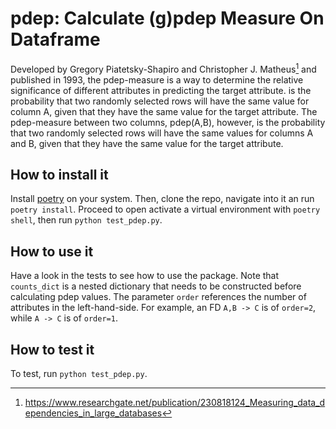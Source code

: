 # pdep: Calculate (g)pdep Measure On Dataframe

Developed by Gregory Piatetsky-Shapiro and Christopher J. Matheus[^0] and published in 1993, the pdep-measure
is a way to determine the relative significance of different attributes in predicting the target attribute.
is the probability that two randomly selected rows will have the same value for column A, given that they have the
same value for the target attribute.
The pdep-measure between two columns, pdep(A,B), however, is the probability that two randomly selected rows will
have the same values for columns A and B, given that they have the same value for the target attribute.

## How to install it
Install [poetry](https://python-poetry.org/docs/#installing-with-the-official-installer) on your system.
Then, clone the repo, navigate into it an run `poetry install`.
Proceed to open activate a virtual environment with `poetry shell`, then run `python test_pdep.py`.

## How to use it
Have a look in the tests to see how to use the package.
Note that `counts_dict` is a nested dictionary that needs to be constructed before calculating
pdep values.
The parameter `order` references the number of attributes in the left-hand-side.
For example, an FD `A,B -> C` is of `order=2`, while `A -> C` is of `order=1`.

## How to test it
To test, run `python test_pdep.py`.

[^0]: https://www.researchgate.net/publication/230818124_Measuring_data_dependencies_in_large_databases
